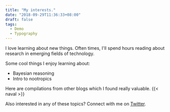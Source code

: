```yaml
---
title: "My interests."
date: "2018-09-29T11:36:33+08:00"
draft: false
tags:
  - Demo
  - Typography
---
```


I love learning about new things. Often times, I'll spend hours reading about  research in emerging fields of technology. 

Some cool things I enjoy learning about:

- Bayesian reasoning
- Intro to nootropics


Here are compilations from other blogs which I found really valuable. 
{{< naval >}}
 

Also interested in any of these topics? Connect with me on [Twitter](https://twitter.com/hwbhatti).